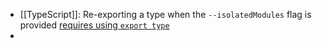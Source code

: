- [[TypeScript]]: Re-exporting a type when the `--isolatedModules` flag is provided [requires using `export type`](https://www.typescriptlang.org/tsconfig#isolatedModules:~:text=Some%20examples%20of%20code%20which%20does%20not%20work%20when%20isolatedModules%20is%20enabled)
-